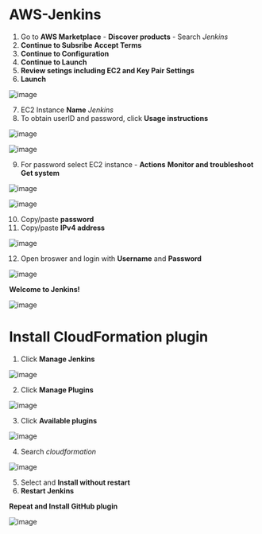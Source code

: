 # AWS-Jenkins

1. Go to **AWS Marketplace** - **Discover products** - Search *Jenkins*
2. **Continue to Subsribe** **Accept Terms**
3. **Continue to Configuration**
4. **Continue to Launch**
5. **Review setings including EC2 and Key Pair Settings**
6. **Launch**

![image](https://user-images.githubusercontent.com/91480603/216698624-c946eea4-41ef-42c7-924e-25204bed09b1.png)

7. EC2 Instance **Name** *Jenkins*
8. To obtain userID and password, click **Usage instructions**

![image](https://user-images.githubusercontent.com/91480603/216699341-9d38826a-6681-49b4-8f03-088ca8c59388.png)

![image](https://user-images.githubusercontent.com/91480603/216699516-ad567f8d-56d2-48df-ab4a-33fd6d399aeb.png)

9. For password select EC2 instance - **Actions** **Monitor and troubleshoot** **Get system**

![image](https://user-images.githubusercontent.com/91480603/216700435-48fe2b0b-e8e4-40bb-b480-890e8fc3b1e0.png)

![image](https://user-images.githubusercontent.com/91480603/216707768-a56eb181-7a8c-4103-9ce2-0176049c935d.png)

10. Copy/paste **password**
11. Copy/paste **IPv4 address** 

![image](https://user-images.githubusercontent.com/91480603/216708001-4104c6a8-4644-4395-83b5-af5cf8132172.png)

12. Open broswer and login with **Username** and **Password**

![image](https://user-images.githubusercontent.com/91480603/216708266-8d487308-34df-401b-8134-21e6af30615b.png)

**Welcome to Jenkins!**

![image](https://user-images.githubusercontent.com/91480603/216708766-266d42d1-07cc-4a32-a90d-0204c1fdf5d8.png)

# Install CloudFormation plugin

1. Click **Manage Jenkins**

![image](https://user-images.githubusercontent.com/91480603/216717974-d14bb075-b8c4-4067-838d-31ce4a8975af.png)

2. Click **Manage Plugins**

![image](https://user-images.githubusercontent.com/91480603/216718037-cc5601d6-8a95-4825-8d37-d6dfe55d3bc0.png)

3. Click **Available plugins**

![image](https://user-images.githubusercontent.com/91480603/216718139-6ee67bb0-84af-45ba-8c56-9bd3ea2f4d67.png)

4. Search *cloudformation*

![image](https://user-images.githubusercontent.com/91480603/216718411-9f4fb915-370d-48d8-9c3a-422fbc7ec1ea.png)

5. Select and **Install without restart**
6. **Restart Jenkins**

**Repeat and Install GitHub plugin**

![image](https://user-images.githubusercontent.com/91480603/217026971-11e00e8c-8849-4c7b-9d05-00b88dc2f833.png)



